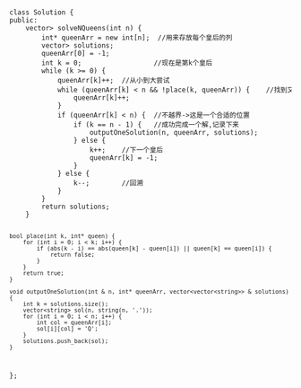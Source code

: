 <code>
<pre>
class Solution {
public:
    vector<vector<string>> solveNQueens(int n) {
        int* queenArr = new int[n];  //用来存放每个皇后的列
        vector<vector<string>> solutions;
        queenArr[0] = -1;
        int k = 0;                  //现在是第k个皇后
        while (k >= 0) {
            queenArr[k]++;  //从小到大尝试
            while (queenArr[k] < n && !place(k, queenArr)) {    //找到又一个合适的位置
                queenArr[k]++;
            }
            if (queenArr[k] < n) {  //不越界->这是一个合适的位置
                if (k == n - 1) {   //成功完成一个解,记录下来
                    outputOneSolution(n, queenArr, solutions);
                } else {
                    k++;    //下一个皇后
                    queenArr[k] = -1;
                }
            } else {
                k--;        //回溯
            }
        }
        return solutions;
    }
    
    bool place(int k, int* queen) {
        for (int i = 0; i < k; i++) {
            if (abs(k - i) == abs(queen[k] - queen[i]) || queen[k] == queen[i]) {
                return false;
            }
        }
        return true;
    }
    
    void outputOneSolution(int & n, int* queenArr, vector<vector<string>> & solutions) {
        int k = solutions.size();
        vector<string> sol(n, string(n, '.'));
        for (int i = 0; i < n; i++) {
            int col = queenArr[i];
            sol[i][col] = 'Q';
        }
        solutions.push_back(sol);
    }
};

</pre>
</code>
